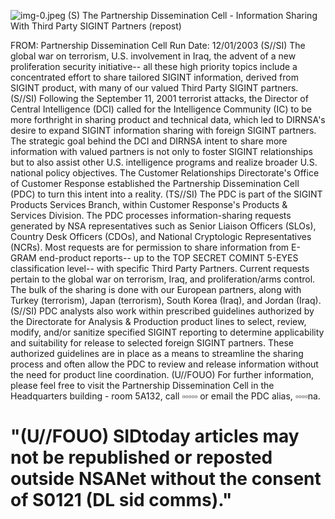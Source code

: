 ![img-0.jpeg](img-0.jpeg)
(S) The Partnership Dissemination Cell - Information Sharing With Third Party SIGINT Partners (repost)

FROM:
Partnership Dissemination Cell
Run Date: 12/01/2003
(S//SI) The global war on terrorism, U.S. involvement in Iraq, the advent of a new proliferation security initiative-- all these high priority topics include a concentrated effort to share tailored SIGINT information, derived from SIGINT product, with many of our valued Third Party SIGINT partners.
(S//SI) Following the September 11, 2001 terrorist attacks, the Director of Central Intelligence (DCI) called for the Intelligence Community (IC) to be more forthright in sharing product and technical data, which led to DIRNSA's desire to expand SIGINT information sharing with foreign SIGINT partners. The strategic goal behind the DCI and DIRNSA intent to share more information with valued partners is not only to foster SIGINT relationships but to also assist other U.S. intelligence programs and realize broader U.S. national policy objectives. The Customer Relationships Directorate's Office of Customer Response established the Partnership Dissemination Cell (PDC) to turn this intent into a reality.
(TS//SI) The PDC is part of the SIGINT Products Services Branch, within Customer Response's Products \& Services Division. The PDC processes information-sharing requests generated by NSA representatives such as Senior Liaison Officers (SLOs), Country Desk Officers (CDOs), and National Cryptologic Representatives (NCRs). Most requests are for permission to share information from E-GRAM end-product reports-- up to the TOP SECRET COMINT 5-EYES classification level-- with specific Third Party Partners. Current requests pertain to the global war on terrorism, Iraq, and proliferation/arms control. The bulk of the sharing is done with our European partners, along with Turkey (terrorism), Japan (terrorism), South Korea (Iraq), and Jordan (Iraq).
(S//SI) PDC analysts also work within prescribed guidelines authorized by the Directorate for Analysis \& Production product lines to select, review, modify, and/or sanitize specified SIGINT reporting to determine applicability and suitability for release to selected foreign SIGINT partners. These authorized guidelines are in place as a means to streamline the sharing process and often allow the PDC to review and release information without the need for product line coordination.
(U//FOUO) For further information, please feel free to visit the Partnership Dissemination Cell in the Headquarters building - room 5A132, call $\square \square \square \square \square$ or email the PDC alias, $\square \square \square \square \mathrm{na}$.

# "(U//FOUO) SIDtoday articles may not be republished or reposted outside NSANet without the consent of S0121 (DL sid comms)."
